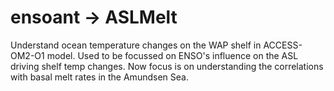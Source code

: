 # ensoant -> ASLMelt
Understand ocean temperature changes on the WAP shelf in ACCESS-OM2-O1 model. Used to be focussed on ENSO's influence on the ASL driving shelf temp changes. Now focus is on understanding the correlations with basal melt rates in the Amundsen Sea. 
